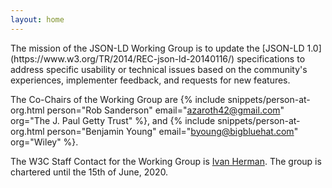 ```yaml
---
layout: home
---
```


<div typeof="Organization" vocab="http://schema.org/">
The mission of the <span property="name">JSON-LD Working Group</span> is to update the [JSON-LD 1.0](https://www.w3.org/TR/2014/REC-json-ld-20140116/) specifications to address specific usability or technical issues based on the community's experiences, implementer feedback, and requests for new features.

The Co-Chairs of the Working Group are
{% include snippets/person-at-org.html
  person="Rob Sanderson"
  email="azaroth42@gmail.com"
  org="The J. Paul Getty Trust" %}, and
{% include snippets/person-at-org.html
  person="Benjamin Young"
  email="byoung@bigbluehat.com"
  org="Wiley" %}.

The W3C Staff Contact for the Working Group is [Ivan Herman](mailto:ivan@w3.org). The group is chartered until the 15th of June, 2020.
</div>
